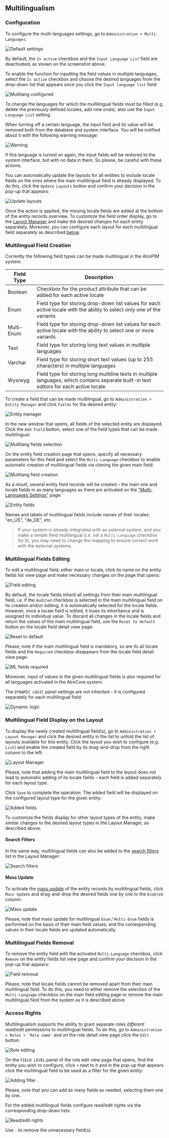 ## Multilingualism

### Configuration 

To configure the multi-languages settings, go to `Administration > Multi-Languages`:

![Default settings](../_assets/administration/multilingualism/default-settings.jpg)

By default, the `Is active` checkbox and the `Input Language List` field are deactivated, as shown on the screenshot above.

To enable the function for inputting the field values in multiple languages, select the `Is active` checkbox and choose the desired languages from the drop-down list that appears once you click the `Input language list` field:

![Multilang configured](../_assets/administration/multilingualism/multilang-configured.jpg)

To change the languages for which the multilingual fields must be filled (e.g. delete the previously defined locales, add new ones), also use the `Input Language List` setting.

When turning off a certain language, the input field and its value will be removed both from the database and system interface. You will be notified about it with the following warning message:

![Warning](../_assets/administration/multilingualism/warning.jpg)

If this language is turned on again, the input fields will be restored to the system interface, but with no data in them. So please, be careful with these actions.

You can automatically update the layouts for all entities to include locale fields on the ones where the main multilingual field is already displayed. To do this, click the `Update Layouts` button and confirm your decision in the pop-up that appears:

![Update layouts](../_assets/administration/multilingualism/update-layouts.jpg)

Once the action is applied, the missing locale fields are added at the bottom of the entity records overview. To customize the field order display, go to the [Layout Manager](#multilingual-field-display-on-the-layout) and make the desired changes for each entity separately. Moreover, you can configure each layout for each multilingual field separately as described [below](#multilingual-field-display-on-the-layout).

### Multilingual Field Creation 

Currently the following field types can be made multilingual in the AtroPIM system:

| **Field Type** | **Description**                                           |
|----------------|-----------------------------------------------------------|
| Boolean        | Checkbox for the product attribute that can be added for each active locale                                                                   |
| Enum           | Field type for storing drop-down list values for each active locale with the ability to select only one of the variants                        |
| Multi-Enum     | Field type for storing drop-down list values for each active locale with the ability to select one or more variants                            |
| Text           | Field type for storing long text values in multiple languages    |
| Varchar        | Field type for storing short text values (up to 255 characters) in multiple languages                                                         |
| Wysiwyg        | Field type for storing long multiline texts in multiple languages, which contains separate built-in text editors for each active locale |

To create a field that can be made multilingual, go to `Administration > Entity Manager` and click `Fields` for the desired entity:

![Entity manager](../_assets/administration/multilingualism/entity-mngr-fields.jpg)

In the new window that opens, all fields of the selected entity are displayed. Click the `Add Field` button, select one of the field types that can be made multilingual:

![Multilang fields selection](../_assets/administration/multilingualism/multilang-fields-select.jpg)

On the entity field creation page that opens, specify all necessary parameters for this field and select the `Multi-Language` checkbox to enable automatic creation of multilingual fields via cloning the given main field:

![Multilang field creation](../_assets/administration/multilingualism/multilang-field-creation.jpg)

As a result, several entity field records will be created – the main one and locale fields in as many languages as there are activated on the ["Multi-Languages Settings"](#module-configuration) page:

![Entity fields](../_assets/administration/multilingualism/entity-fields.jpg)

Names and labels of multilingual fields include names of their locales: "en_US", "de_DE", etc.

> If your system is already integrated with an external system, and you make a simple field multilingual (i.e. set a `Multi-Language` checkbox for it), you may need to change the mapping to ensure correct work with the external systems.

### Multilingual Fields Editing

To edit a multilingual field, either main or locale, click its name on the entity fields list view page and make necessary changes on the page that opens:

![Field editing](../_assets/administration/multilingualism/field-editing.jpg)

By default, the locale fields inherit all settings from their main multilingual field, i.e. if the `Audited` checkbox is selected in the main multilingual field on its creation and/or editing, it is automatically selected for the locale fields. However, once a locale field is edited, it loses its inheritance and is assigned its individual value. To discard all changes in the locale fields and return the values of the main multilingual field, use the `Reset to default` button on the locale field detail view page:

![Reset to default](../_assets/administration/multilingualism/reset-to-default.jpg)

Please, note if the main multilingual field is mandatory, so are its all locale fields and the `Required` checkbox disappears from the locale field detail view page:

![ML fields required](../_assets/administration/multilingualism/ml-fields-required.jpg)

Moreover, input of values in the given multilingual fields is also required for all languages activated in the AtroCore system.

The	`DYNAMIC LOGIC` panel settings are not inherited – it is configured separately for each multilingual field:

![Dynamic logic](../_assets/administration/multilingualism/dynamic-logic.jpg)

### Multilingual Field Display on the Layout

To display the newly created multilingual field(s), go to `Administration > Layout Manager` and click the desired entity in the list to unfold the list of layouts available for this entity. Click the layout you wish to configure (e.g. `List`) and enable the created field by its drag-and-drop from the right column to the left:

![Layout Manager](../_assets/administration/multilingualism/layout-mngr-multilang.jpg)

Please, note that adding the main multilingual field to the layout does not lead to automatic adding of its locale fields – each field is added separately for each layout type.  

Click `Save` to complete the operation. The added field will be displayed on the configured layout type for the given entity:

![Added fields](../_assets/administration/multilingualism/added-fields.jpg)

To customize the fields display for other layout types of the entity, make similar changes to the desired layout types in the Layout Manager, as described above. 

#### Search Filters

In the same way, multilingual fields can also be added to the [search filters](./search-and-filtering.md) list in the Layout Manager:

![Search filters](../_assets/administration/multilingualism/search-filters.jpg)

#### Mass Update

To activate the [mass update](./views-and-panels.md#mass-actions) of the entity records by multilingual fields, click `Mass Update` and drag-and-drop the desired fields one by one to the `Enabled` column:

![Mass update](../_assets/administration/multilingualism/mass-update.jpg)

Please, note that mass update for multilingual `Enum` / `Multi-Enum` fields is performed on the basis of their main field values, and the corresponding values in their locale fields  are updated automatically.

### Multilingual Fields Removal

To remove the entity field with the activated `Multi-Language` checkbox, click `Remove` on the entity fields list view page and confirm your decision in the pop-up that appears:

![Field removal](../_assets/administration/multilingualism/ml-field-remove.jpg)

Please, note that locale fields cannot be removed apart from their main multilingual field. To do this, you need to either remove the selection of the `Multi-Language` checkbox on the main field editing page or remove the main multilingual field from the system as it is described above. 
 
### Access Rights

Multilingualism supports the ability to grant separate roles *different* read/edit permissions to multilingual fields. To do this, go to `Administration > Roles > 'Role name'` and on the role detail view page click the `Edit` button:

![Role editing](../_assets/administration/multilingualism/role-edit.jpg)  

On the `FIELD LEVEL` panel of the role edit view page that opens, find the entity you wish to configure, click `+` next to it and in the pop-up that appears click the multilingual field to be used as a filter for the given entity:

![Adding filter](../_assets/administration/multilingualism/adding-filter.jpg)

Please, note that you can add as many fields as needed, selecting them one by one.

For the added multilingual fields configure read/edit rights via the corresponding drop-down lists:

![Read/edit rights](../_assets/administration/multilingualism/read-edit-rights.jpg)

Use `-` to remove the unnecessary field(s).

